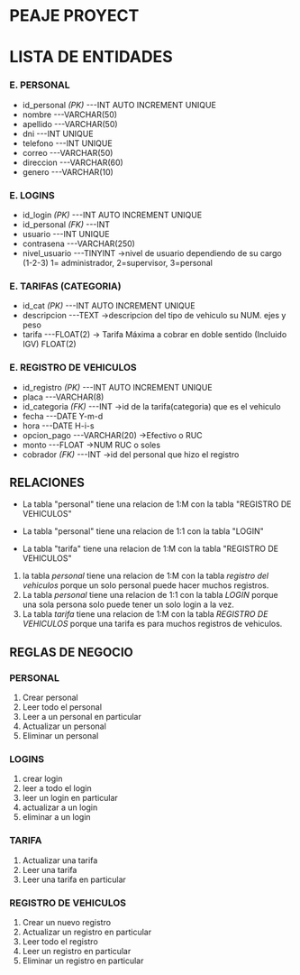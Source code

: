 # PEAJE PROYECT

# LISTA DE ENTIDADES

### E. PERSONAL
- id_personal    *(PK)* ---INT AUTO INCREMENT UNIQUE
- nombre                ---VARCHAR(50)
- apellido              ---VARCHAR(50)
- dni                   ---INT UNIQUE
- telefono              ---INT UNIQUE
- correo                ---VARCHAR(50)
- direccion             ---VARCHAR(60)
- genero                ---VARCHAR(10)

### E. LOGINS
- id_login       *(PK)* ---INT AUTO INCREMENT UNIQUE
- id_personal    *(FK)* ---INT 
- usuario               ---INT UNIQUE
- contrasena            ---VARCHAR(250)
- nivel_usuario         ---TINYINT        ->nivel de usuario dependiendo de su cargo (1-2-3) 1= administrador, 2=supervisor, 3=personal

### E. TARIFAS (CATEGORIA)
- id_cat         *(PK)* ---INT AUTO INCREMENT UNIQUE
- descripcion           ---TEXT            ->descripcion del tipo de vehiculo su NUM. ejes y peso
- tarifa                ---FLOAT(2)        -> Tarifa Máxima a cobrar en doble sentido (Incluido IGV) FLOAT(2)


### E. REGISTRO DE VEHICULOS

- id_registro    *(PK)* ---INT AUTO INCREMENT UNIQUE 
- placa                 ---VARCHAR(8)      
- id_categoria   *(FK)* ---INT             ->id de la tarifa(categoria) que es el vehiculo
- fecha                 ---DATE Y-m-d    
- hora                  ---DATE H-i-s      
- opcion_pago           ---VARCHAR(20)     ->Efectivo o RUC
- monto                 ---FLOAT           ->NUM RUC o soles
- cobrador       *(FK)* ---INT             ->id del personal que hizo el registro

## RELACIONES

- La tabla "personal" tiene una relacion de 1:M con la tabla "REGISTRO DE VEHICULOS"

- La tabla "personal" tiene una relacion de 1:1 con la tabla "LOGIN"

- La tabla "tarifa" tiene una relacion de 1:M con la tabla "REGISTRO DE VEHICULOS"

1. la tabla *personal* tiene una relacion de 1:M con la tabla *registro del vehiculos* porque un solo personal puede hacer muchos registros.
2. La tabla *personal* tiene una relacion de 1:1 con la tabla *LOGIN* porque una sola persona solo puede tener un solo login a la vez.
3. La tabla *tarifa* tiene una relacion de 1:M con la tabla *REGISTRO DE VEHICULOS* porque una tarifa es para muchos registros de vehiculos. 

## REGLAS DE NEGOCIO

### PERSONAL
1. Crear personal
2. Leer todo el personal 
3. Leer a un personal en particular
4. Actualizar un personal
5. Eliminar un personal

### LOGINS

1. crear login 
2. leer a todo el login
3. leer un login en particular
4. actualizar a un login 
5. eliminar a un login  

### TARIFA 

1. Actualizar una tarifa
2. Leer una tarifa
3. Leer una tarifa en particular

### REGISTRO DE VEHICULOS

1. Crear un nuevo registro
2. Actualizar un registro en particular
3. Leer todo el registro
4. Leer un registro en particular
5. Eliminar un registro en particular